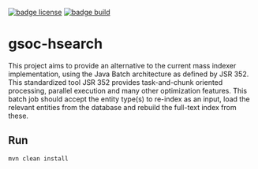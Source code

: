 [![badge license][badge-license]][home]
[![badge build][badge-build]][home]

# gsoc-hsearch

This project aims to provide an alternative to the current mass indexer 
implementation, using the Java Batch architecture as defined by JSR 352. This 
standardized tool JSR 352 provides task-and-chunk oriented processing, parallel 
execution and many other optimization features. This batch job should accept 
the entity type(s) to re-index as an input, load the relevant entities from the 
database and rebuild the full-text index from these.

## Run

    mvn clean install


[badge-build]: https://img.shields.io/badge/build-failed-red.svg
[badge-license]: https://img.shields.io/badge/license-Apache2.0-brightgreen.svg
[home]: https://github.com/mincong-h/gsoc-hsearch